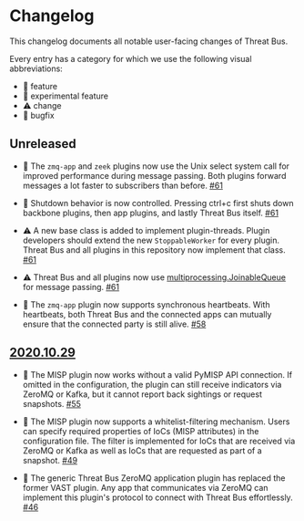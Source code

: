 # Changelog

This changelog documents all notable user-facing changes of Threat Bus.

Every entry has a category for which we use the following visual abbreviations:

- 🎁 feature
- 🧬 experimental feature
- ⚠️ change
- 🐞 bugfix

## Unreleased

- 🎁 The `zmq-app` and `zeek` plugins now use the Unix select system call for
  improved performance during message passing. Both plugins forward messages a
  lot faster to subscribers than before.
  [#61](https://github.com/tenzir/threatbus/pull/61)

- 🎁 Shutdown behavior is now controlled. Pressing ctrl+c first shuts down
  backbone plugins, then app plugins, and lastly Threat Bus itself.
  [#61](https://github.com/tenzir/threatbus/pull/61)

- ⚠️ A new base class is added to implement plugin-threads. Plugin developers
  should extend the new `StoppableWorker` for every plugin. Threat Bus and all
  plugins in this repository now implement that class.
  [#61](https://github.com/tenzir/threatbus/pull/61)

- ⚠️ Threat Bus and all plugins now use
  [multiprocessing.JoinableQueue](https://docs.python.org/3.8/library/multiprocessing.html#multiprocessing.JoinableQueue)
  for message passing.
  [#61](https://github.com/tenzir/threatbus/pull/61)

- 🎁 The `zmq-app` plugin now supports synchronous heartbeats. With heartbeats,
  both Threat Bus and the connected apps can mutually ensure that the connected
  party is still alive.
  [#58](https://github.com/tenzir/threatbus/pull/58)

## [2020.10.29]

- 🎁 The MISP plugin now works without a valid PyMISP API connection. If omitted
  in the configuration, the plugin can still receive indicators via ZeroMQ or
  Kafka, but it cannot report back sightings or request snapshots.
  [#55](https://github.com/tenzir/threatbus/pull/55)

- 🎁 The MISP plugin now supports a whitelist-filtering mechanism. Users can
  specify required properties of IoCs (MISP attributes) in the configuration
  file. The filter is implemented for IoCs that are received via ZeroMQ or Kafka
  as well as IoCs that are requested as part of a snapshot.
  [#49](https://github.com/tenzir/threatbus/pull/49)

- 🎁 The generic Threat Bus ZeroMQ application plugin has replaced the former
  VAST plugin. Any app that communicates via ZeroMQ can implement this plugin's
  protocol to connect with Threat Bus effortlessly.
  [#46](https://github.com/tenzir/threatbus/pull/46)


[2020.10.29]: https://github.com/tenzir/threatbus/releases/tag/2020.10.29
